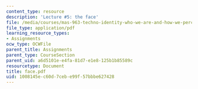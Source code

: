 ```yaml
---
content_type: resource
description: 'Lecture #5: the face'
file: /media/courses/mas-963-techno-identity-who-we-are-and-how-we-perceive-ourselves-and-others-spring-2002/1008145ec60d7cebe99f57bbbe627428_face.pdf
file_type: application/pdf
learning_resource_types:
- Assignments
ocw_type: OCWFile
parent_title: Assignments
parent_type: CourseSection
parent_uid: a6d5101e-e4fa-81d7-e1e8-125b1b85589c
resourcetype: Document
title: face.pdf
uid: 1008145e-c60d-7ceb-e99f-57bbbe627428
---
```

